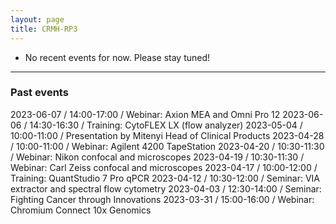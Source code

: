 ```yaml
---
layout: page
title: CRMH-RP3
---
```


- No recent events for now. Please stay tuned!

---
### Past events
2023-06-07 / 14:00-17:00 / Webinar: Axion MEA and Omni Pro 12
2023-06-06 / 14:30-16:30 / Training: CytoFLEX LX (flow analyzer)
2023-05-04 / 10:00-11:00 / Presentation by Mitenyi Head of Clinical Products
2023-04-28 / 10:00-11:00 / Webinar: Agilent 4200 TapeStation 
2023-04-20 / 10:30-11:30 / Webinar: Nikon confocal and microscopes
2023-04-19 / 10:30-11:30 / Webinar: Carl Zeiss confocal and microscopes
2023-04-17 / 10:00-12:00 / Training: QuantStudio 7 Pro qPCR
2023-04-12 / 10:30-12:00 / Seminar: VIA extractor and spectral flow cytometry
2023-04-03 / 12:30-14:00 / Seminar: Fighting Cancer through Innovations
2023-03-31 / 15:00-16:00 / Webinar: Chromium Connect 10x Genomics 
